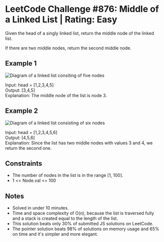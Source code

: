 # LeetCode Challenge #876: Middle of a Linked List | Rating: Easy

Given the head of a singly linked list, return the middle node of the linked list.

If there are two middle nodes, return the second middle node.

## Example 1

![Diagram of a linked list consiting of five nodes](https://assets.leetcode.com/uploads/2021/07/23/lc-midlist1.jpg)

Input: head = [1,2,3,4,5]  
Output: [3,4,5]  
Explanation: The middle node of the list is node 3.

## Example 2

![Diagram of a linked list consisting of six nodes](https://assets.leetcode.com/uploads/2021/07/23/lc-midlist2.jpg)

Input: head = [1,2,3,4,5,6]  
Output: [4,5,6]  
Explanation: Since the list has two middle nodes with values 3 and 4, we return the second one.

## Constraints

- The number of nodes in the list is in the range [1, 100].
- 1 <= Node.val <= 100

## Notes

- Solved in under 10 minutes.
- Time and space complexity of O(n), because the list is traversed fully and a stack is created equal to the length of the list.
- This solution beats only 30% of submitted JS solutions on LeetCode.
- The pointer solution beats 98% of solutions on memory usage and 65% on time and it's simpler and more elegant.
